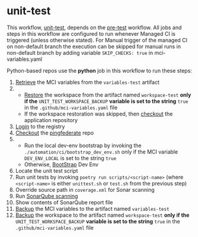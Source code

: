 # unit-test
This workflow, [unit-test](https://github.com/glcp/managed-ci-workflow/tree/v1.4.0/.github/workflows/mci-unit-test.yaml), 
depends on the [pre-test](../pre-test/jobs) workflow.
All jobs and steps in this workflow are configured to run whenever Managed CI is triggered 
(unless otherwise stated).
For Manual trigger of the managed CI on non-default branch the execution can be skipped for manual runs in non-default branch by adding variable `SKIP_CHECKS: true` in mci-variables.yaml

Python-based repos use the **python** job in this workflow to run these steps:

1. [Retrieve](https://github.com/glcp/mci-actions-variables-restore/tree/v2) the MCI variables
   from the `variables-test` artifact
2.
   * [Restore](https://github.com/glcp/mci-actions-workspace-restore/tree/v1) the workspace
     from the artifact named `workspace-test` **only if the** `UNIT_TEST_WORKSPACE_BACKUP`
     **variable is set to the string** `true` in the `.github/mci-variables.yaml` file
   * If the workspace restoration was skipped, then
     [checkout](https://github.com/actions/checkout) the application repository
3. [Login](https://github.com/glcp/mci-actions-registry-login/tree/v2) to the registry
4. [Checkout](https://github.com/actions/checkout) the 
   [pingfederate](https://github.com/glcp/pingfederate) repo
5. 
   * Run the local dev-env bootstrap by invoking the `./automation/ci/bootstrap_dev_env.sh`
     only if the MCI variable `DEV_ENV_LOCAL` is set to the string `true`
   * Otherwise, [BootStrap](https://github.com/glcp/mci-actions-bootstrap-dev-env/tree/v1.0) Dev Env
6. Locate the unit test script
7. Run unit tests by invoking `poetry run scripts/<script-name>` 
   (where `<script-name>` is either `unittest.sh` or `test.sh` from the previous step)
8. Override source path in `coverage.xml` for Sonar scanning
9. Run [SonarQube scanning](https://github.com/hpe-actions/sonarqube-scan)
10. Show contents of SonarQube report file
11. [Backup](https://github.com/glcp/mci-actions-variables-backup/tree/v2) the MCI variables
    to the artifact named `variables-test`
12. [Backup](https://github.com/glcp/mci-actions-workspace-backup/tree/v1) the workspace to the
    artifact named `workspace-test` **only if the** `UNIT_TEST_WORKSPACE_BACKUP`
    **variable is set to the string** `true` in the `.github/mci-variables.yaml` file

